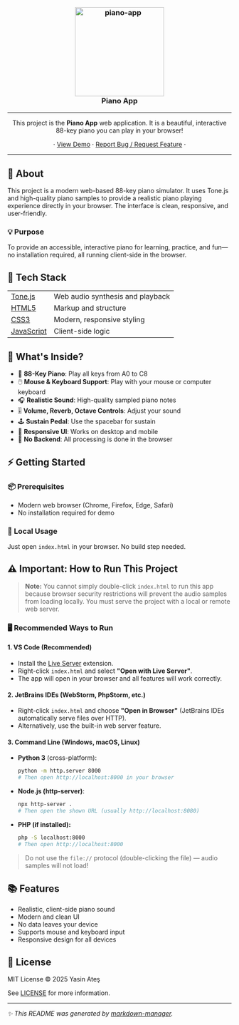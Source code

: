 <h3 align="center">
  <br />
  <a href="https://github.com/yasinatesim/piano-app"><img src="https://yasinates.com/piano-app.png" alt="piano-app" width="200" /></a>
  <br />
  Piano App
  <br />
</h3>

<hr />

<p align="center">This project is the <b>Piano App</b> web application. It is a beautiful, interactive 88-key piano you can play in your browser!</p>

<p align="center">
  · <a href="https://piano-app.yasinates.com">View Demo</a> ·
  <a href="https://github.com/yasinatesim/piano-app/issues">Report Bug / Request Feature</a> ·
</p>

---

## 📖 About

This project is a modern web-based 88-key piano simulator. It uses Tone.js and high-quality piano samples to provide a realistic piano playing experience directly in your browser. The interface is clean, responsive, and user-friendly.

### 💡 Purpose

To provide an accessible, interactive piano for learning, practice, and fun—no installation required, all running client-side in the browser.

## 🚀 Tech Stack

<table>
<tr>
  <td><a href="https://tonejs.github.io/">Tone.js</a></td>
  <td>Web audio synthesis and playback</td>
</tr>
<tr>
  <td><a href="https://developer.mozilla.org/en-US/docs/Web/HTML">HTML5</a></td>
  <td>Markup and structure</td>
</tr>
<tr>
  <td><a href="https://developer.mozilla.org/en-US/docs/Web/CSS">CSS3</a></td>
  <td>Modern, responsive styling</td>
</tr>
<tr>
  <td><a href="https://developer.mozilla.org/en-US/docs/Web/JavaScript">JavaScript</a></td>
  <td>Client-side logic</td>
</tr>
</table>

## 🧐 What's Inside?

- 🎹 **88-Key Piano**: Play all keys from A0 to C8
- 🖱️ **Mouse & Keyboard Support**: Play with your mouse or computer keyboard
- 🎧 **Realistic Sound**: High-quality sampled piano notes
- 🎚️ **Volume, Reverb, Octave Controls**: Adjust your sound
- 🕹️ **Sustain Pedal**: Use the spacebar for sustain
- 📱 **Responsive UI**: Works on desktop and mobile
- 📝 **No Backend**: All processing is done in the browser

## ⚡️ Getting Started

### 📦 Prerequisites

- Modern web browser (Chrome, Firefox, Edge, Safari)
- No installation required for demo

### 🚀 Local Usage

Just open `index.html` in your browser. No build step needed.

## ⚠️ Important: How to Run This Project

> **Note:** You cannot simply double-click `index.html` to run this app because browser security restrictions will prevent the audio samples from loading locally. You must serve the project with a local or remote web server.

### 🖥️ Recommended Ways to Run

#### 1. VS Code (Recommended)
- Install the [Live Server](https://marketplace.visualstudio.com/items?itemName=ritwickdey.LiveServer) extension.
- Right-click `index.html` and select **"Open with Live Server"**.
- The app will open in your browser and all features will work correctly.

#### 2. JetBrains IDEs (WebStorm, PhpStorm, etc.)
- Right-click `index.html` and choose **"Open in Browser"** (JetBrains IDEs automatically serve files over HTTP).
- Alternatively, use the built-in web server feature.

#### 3. Command Line (Windows, macOS, Linux)
- **Python 3** (cross-platform):
  ```sh
  python -m http.server 8000
  # Then open http://localhost:8000 in your browser
  ```
- **Node.js (http-server)**:
  ```sh
  npx http-server .
  # Then open the shown URL (usually http://localhost:8080)
  ```
- **PHP (if installed):**
  ```sh
  php -S localhost:8000
  # Then open http://localhost:8000
  ```

> Do not use the `file://` protocol (double-clicking the file) — audio samples will not load!

## 📚 Features

- Realistic, client-side piano sound
- Modern and clean UI
- No data leaves your device
- Supports mouse and keyboard input
- Responsive design for all devices

## 🔑 License

MIT License © 2025 Yasin Ateş

See [LICENSE](./LICENSE) for more information.

---

_✨ This README was generated by [markdown-manager](https://github.com/yasinatesim/markdown-manager)._
